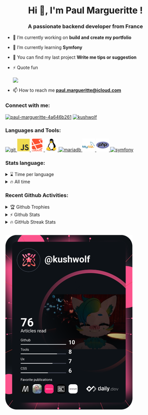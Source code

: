 <h1 align="center">Hi 👋, I'm Paul Margueritte !</h1>
<h3 align="center">A passionate backend developer from France</h3>


- 🔭 I’m currently working on **build and create my portfolio**

- 🌱 I’m currently learning **Symfony**

- 🤝 You can find my last project **Write me tips or suggestion**

- ⚡ Quote fun <p><img align="center" src="https://camo.githubusercontent.com/6b24ca7563a732f4b02e4d4db85216e1308ae8e9d33e9eca447d5dd2cfc1b5ca/68747470733a2f2f726561646d652d6a6f6b65732e76657263656c2e6170702f6170693f6267436f6c6f723d2532333231323532392674657874436f6c6f723d2532336666646464322671436f6c6f723d2532336639343134342661436f6c6f723d25323339306265366426626f72646572436f6c6f723d25323366396337346626636f6465436f6c6f723d253233663963373466" /></p>


- 📫 How to reach me **paul.margueritte@icloud.com**

<h3 align="left">Connect with me:</h3>
<p align="left">
<a href="https://linkedin.com/in/paul-margueritte-4a646b261" target="blank"><img align="center" src="https://raw.githubusercontent.com/rahuldkjain/github-profile-readme-generator/master/src/images/icons/Social/linked-in-alt.svg" alt="paul-margueritte-4a646b261" height="30" width="40" /></a>
<a href="https://discord.gg/kushwolf" target="blank"><img align="center" src="https://raw.githubusercontent.com/rahuldkjain/github-profile-readme-generator/master/src/images/icons/Social/discord.svg" alt="kushwolf" height="30" width="40" /></a>
</p>

<h3 align="left">Languages and Tools:</h3>
<p align="left"> <a href="https://git-scm.com/" target="_blank" rel="noreferrer"> <img src="https://www.vectorlogo.zone/logos/git-scm/git-scm-icon.svg" alt="git" width="40" height="40"/> </a> <a href="https://developer.mozilla.org/en-US/docs/Web/JavaScript" target="_blank" rel="noreferrer"> <img src="https://raw.githubusercontent.com/devicons/devicon/master/icons/javascript/javascript-original.svg" alt="javascript" width="40" height="40"/> </a> <a href="https://laravel.com/" target="_blank" rel="noreferrer"> <img src="https://raw.githubusercontent.com/devicons/devicon/master/icons/laravel/laravel-plain-wordmark.svg" alt="laravel" width="40" height="40"/> </a> <a href="https://www.linux.org/" target="_blank" rel="noreferrer"> <img src="https://raw.githubusercontent.com/devicons/devicon/master/icons/linux/linux-original.svg" alt="linux" width="40" height="40"/> </a> <a href="https://mariadb.org/" target="_blank" rel="noreferrer"> <img src="https://www.vectorlogo.zone/logos/mariadb/mariadb-icon.svg" alt="mariadb" width="40" height="40"/> </a> <a href="https://www.mysql.com/" target="_blank" rel="noreferrer"> <img src="https://raw.githubusercontent.com/devicons/devicon/master/icons/mysql/mysql-original-wordmark.svg" alt="mysql" width="40" height="40"/> </a> <a href="https://www.php.net" target="_blank" rel="noreferrer"> <img src="https://raw.githubusercontent.com/devicons/devicon/master/icons/php/php-original.svg" alt="php" width="40" height="40"/> </a> <a href="https://symfony.com" target="_blank" rel="noreferrer"> <img src="https://symfony.com/logos/symfony_black_03.svg" alt="symfony" width="40" height="40"/> </a> </p> 

<h3 align="left">Stats language: </h3>

<details>
  <summary>⌛ Time per language </summary>
  <br>
  
<!--START_SECTION:stats-->
![Code Time](http://img.shields.io/badge/Code%20Time-21%20hrs%2056%20mins-blue)

![Profile Views](http://img.shields.io/badge/Profile%20Views-267-blue)

**I'm an Early 🐤** 

```text
🌞 Morning                186 commits         ██████████░░░░░░░░░░░░░░░   39.49 % 
🌆 Daytime                270 commits         ██████████████░░░░░░░░░░░   57.32 % 
🌃 Evening                15 commits          █░░░░░░░░░░░░░░░░░░░░░░░░   03.18 % 
🌙 Night                  0 commits           ░░░░░░░░░░░░░░░░░░░░░░░░░   00.00 % 
```
📅 **I'm Most Productive on Tuesday** 

```text
Monday                   86 commits          █████░░░░░░░░░░░░░░░░░░░░   18.26 % 
Tuesday                  159 commits         ████████░░░░░░░░░░░░░░░░░   33.76 % 
Wednesday                61 commits          ███░░░░░░░░░░░░░░░░░░░░░░   12.95 % 
Thursday                 65 commits          ███░░░░░░░░░░░░░░░░░░░░░░   13.80 % 
Friday                   57 commits          ███░░░░░░░░░░░░░░░░░░░░░░   12.10 % 
Saturday                 36 commits          ██░░░░░░░░░░░░░░░░░░░░░░░   07.64 % 
Sunday                   7 commits           ░░░░░░░░░░░░░░░░░░░░░░░░░   01.49 % 
```


📊 **This Week I Spent My Time On** 

```text
🕑︎ Time Zone: Europe/Paris

💬 Programming Languages: 
PHP                      7 hrs 58 mins       ████████████░░░░░░░░░░░░░   46.55 % 
Twig                     5 hrs 2 mins        ███████░░░░░░░░░░░░░░░░░░   29.47 % 
YAML                     3 hrs 22 mins       █████░░░░░░░░░░░░░░░░░░░░   19.69 % 
CSS                      20 mins             █░░░░░░░░░░░░░░░░░░░░░░░░   02.01 % 
Markdown                 12 mins             ░░░░░░░░░░░░░░░░░░░░░░░░░   01.26 % 

🔥 Editors: 
VS Code                  17 hrs 8 mins       █████████████████████████   100.00 % 
```


 Last Updated on 28/07/2023 13:41:29 UTC
<!--END_SECTION:stats-->
</details>
</details>

<details>
  <summary>🔥 All time </summary>
  <br>

  <br>
<!--START_SECTION:waka-->

```all_time
From: 20 July 2023 - To: 27 July 2023

Total Time: 16 hrs 57 mins

PHP          7 hrs 58 mins   >>>>>>>>>>>>-------------   46.55 %
Twig         5 hrs 2 mins    >>>>>>>------------------   29.47 %
YAML         3 hrs 22 mins   >>>>>--------------------   19.69 %
CSS          20 mins         >------------------------   02.01 %
Markdown     12 mins         -------------------------   01.26 %
Other        10 mins         -------------------------   00.99 %
```

<!--END_SECTION:waka-->
</details>

<h3 align="left">Recent Github Activities:</h3>

<details>
  <summary>🏆 Github Trophies</summary>
  <br>
      <p align="left"> <a href="https://github.com/ryo-ma/github-profile-trophy"><img src="https://github-profile-trophy.vercel.app/?username=paulmargueritteoclockstudent&theme=discord&column=4&margin-w=15&margin-h=15&no-bg=true" alt="paulmargueritteoclockstudent" /></a> </p>
</details>

<details>
  <summary>⚡ Github Stats</summary>
  <br>
    <p>&nbsp;<img align="center" src="https://github-readme-stats.vercel.app/api?username=paulmargueritteoclockstudent&show_icons=true&theme=tokyonight&locale=en" alt="paulmargueritteoclockstudent" /></p>
</details>

<details>
  <summary>🔥 GitHub Streak Stats</summary>
  <br>
    <p><img align="center" src="https://github-readme-streak-stats.herokuapp.com/?user=paulmargueritteoclockstudent&theme=dark" alt="paulmargueritteoclockstudent" /></p>
</details>

<br>

<a href="https://app.daily.dev/kushwolf"><img src="https://github.com/PaulMargueritteOclockStudent/PaulMargueritteOclockStudent/blob/main/devcard.svg" width="400" alt="Paul's Dev Card"/></a>
